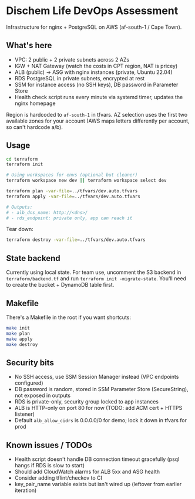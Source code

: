 # Dischem Life DevOps Assessment

Infrastructure for nginx + PostgreSQL on AWS (af-south-1 / Cape Town).

## What's here

- VPC: 2 public + 2 private subnets across 2 AZs
- IGW + NAT Gateway (watch the costs in CPT region, NAT is pricey)
- ALB (public) → ASG with nginx instances (private, Ubuntu 22.04)
- RDS PostgreSQL in private subnets, encrypted at rest
- SSM for instance access (no SSH keys), DB password in Parameter Store
- Health check script runs every minute via systemd timer, updates the nginx homepage

Region is hardcoded to `af-south-1` in tfvars. AZ selection uses the first two available zones for your account (AWS maps letters differently per account, so can't hardcode a/b).

## Usage

```bash
cd terraform
terraform init

# Using workspaces for envs (optional but cleaner)
terraform workspace new dev || terraform workspace select dev

terraform plan -var-file=../tfvars/dev.auto.tfvars
terraform apply -var-file=../tfvars/dev.auto.tfvars

# Outputs:
# - alb_dns_name: http://<dns>/
# - rds_endpoint: private only, app can reach it
```

Tear down:
```bash
terraform destroy -var-file=../tfvars/dev.auto.tfvars
```

## State backend

Currently using local state. For team use, uncomment the S3 backend in `terraform/backend.tf` and run `terraform init -migrate-state`. You'll need to create the bucket + DynamoDB table first.

## Makefile

There's a Makefile in the root if you want shortcuts:
```bash
make init
make plan
make apply
make destroy
```

## Security bits

- No SSH access, use SSM Session Manager instead (VPC endpoints configured)
- DB password is random, stored in SSM Parameter Store (SecureString), not exposed in outputs
- RDS is private-only, security group locked to app instances
- ALB is HTTP-only on port 80 for now (TODO: add ACM cert + HTTPS listener)
- Default `alb_allow_cidrs` is 0.0.0.0/0 for demo; lock it down in tfvars for prod

## Known issues / TODOs

- Health script doesn't handle DB connection timeout gracefully (psql hangs if RDS is slow to start)
- Should add CloudWatch alarms for ALB 5xx and ASG health
- Consider adding tflint/checkov to CI
- key_pair_name variable exists but isn't wired up (leftover from earlier iteration)